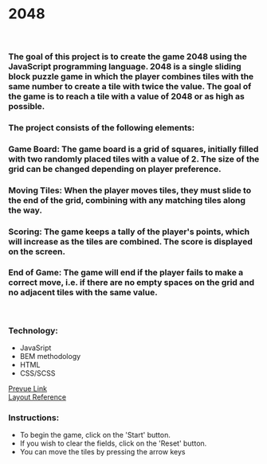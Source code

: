 # 2048

<br/>

### The goal of this project is to create the game 2048 using the JavaScript programming language. 2048 is a single sliding block puzzle game in which the player combines tiles with the same number to create a tile with twice the value. The goal of the game is to reach a tile with a value of 2048 or as high as possible.

### The project consists of the following elements:

### Game Board: The game board is a grid of squares, initially filled with two randomly placed tiles with a value of 2. The size of the grid can be changed depending on player preference.

### Moving Tiles: When the player moves tiles, they must slide to the end of the grid, combining with any matching tiles along the way.

### Scoring: The game keeps a tally of the player's points, which will increase as the tiles are combined. The score is displayed on the screen.

### End of Game: The game will end if the player fails to make a correct move, i.e. if there are no empty spaces on the grid and no adjacent tiles with the same value.
<br/>


### Technology:

- JavaSript
- BEM methodology
- HTML
- CSS/SCSS


[Prevue Link](https://vitaliidox.github.io/game_2048/) <br/>
[Layout Reference](https://play2048.co/)

### Instructions:
- To begin the game, click on the 'Start' button.
- If you wish to clear the fields, click on the 'Reset' button.
- You can move the tiles by pressing the arrow keys
